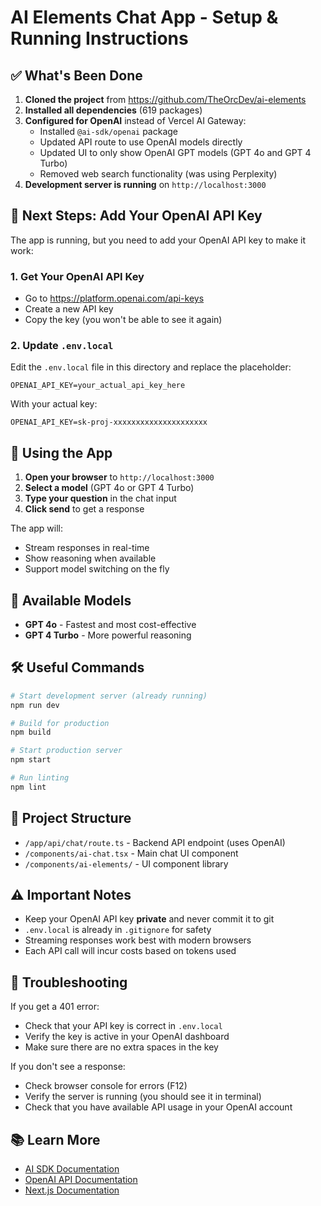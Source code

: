 # AI Elements Chat App - Setup & Running Instructions

## ✅ What's Been Done

1. **Cloned the project** from https://github.com/TheOrcDev/ai-elements
2. **Installed all dependencies** (619 packages)
3. **Configured for OpenAI** instead of Vercel AI Gateway:
   - Installed `@ai-sdk/openai` package
   - Updated API route to use OpenAI models directly
   - Updated UI to only show OpenAI GPT models (GPT 4o and GPT 4 Turbo)
   - Removed web search functionality (was using Perplexity)
4. **Development server is running** on `http://localhost:3000`

## 🔑 Next Steps: Add Your OpenAI API Key

The app is running, but you need to add your OpenAI API key to make it work:

### 1. Get Your OpenAI API Key
- Go to https://platform.openai.com/api-keys
- Create a new API key
- Copy the key (you won't be able to see it again)

### 2. Update `.env.local`
Edit the `.env.local` file in this directory and replace the placeholder:

```env
OPENAI_API_KEY=your_actual_api_key_here
```

With your actual key:

```env
OPENAI_API_KEY=sk-proj-xxxxxxxxxxxxxxxxxxxxx
```

## 🚀 Using the App

1. **Open your browser** to `http://localhost:3000`
2. **Select a model** (GPT 4o or GPT 4 Turbo)
3. **Type your question** in the chat input
4. **Click send** to get a response

The app will:
- Stream responses in real-time
- Show reasoning when available
- Support model switching on the fly

## 📝 Available Models

- **GPT 4o** - Fastest and most cost-effective
- **GPT 4 Turbo** - More powerful reasoning

## 🛠️ Useful Commands

```bash
# Start development server (already running)
npm run dev

# Build for production
npm build

# Start production server
npm start

# Run linting
npm lint
```

## 📂 Project Structure

- `/app/api/chat/route.ts` - Backend API endpoint (uses OpenAI)
- `/components/ai-chat.tsx` - Main chat UI component
- `/components/ai-elements/` - UI component library

## ⚠️ Important Notes

- Keep your OpenAI API key **private** and never commit it to git
- `.env.local` is already in `.gitignore` for safety
- Streaming responses work best with modern browsers
- Each API call will incur costs based on tokens used

## 🐛 Troubleshooting

If you get a 401 error:
- Check that your API key is correct in `.env.local`
- Verify the key is active in your OpenAI dashboard
- Make sure there are no extra spaces in the key

If you don't see a response:
- Check browser console for errors (F12)
- Verify the server is running (you should see it in terminal)
- Check that you have available API usage in your OpenAI account

## 📚 Learn More

- [AI SDK Documentation](https://sdk.vercel.ai/)
- [OpenAI API Documentation](https://platform.openai.com/docs)
- [Next.js Documentation](https://nextjs.org/docs)
